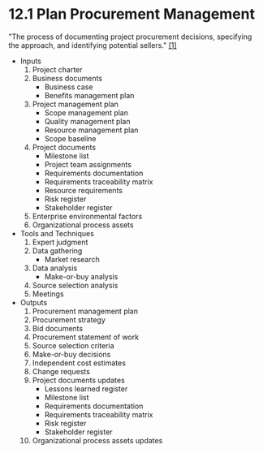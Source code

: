 # 12.1 Plan Procurement Management

"The process of documenting project procurement decisions, specifying the
approach, and identifying potential sellers." [[1]](../../home.md#references)

- Inputs
  1. Project charter
  2. Business documents
     - Business case
     - Benefits management plan
  3. Project management plan
     - Scope management plan
     - Quality management plan
     - Resource management plan
     - Scope baseline
  4. Project documents
     - Milestone list
     - Project team assignments
     - Requirements documentation
     - Requirements traceability matrix
     - Resource requirements
     - Risk register
     - Stakeholder register
  5. Enterprise environmental factors
  6. Organizational process assets
- Tools and Techniques
  1. Expert judgment
  2. Data gathering
     - Market research
  3. Data analysis
     - Make-or-buy analysis
  4. Source selection analysis
  5. Meetings
- Outputs
  1. Procurement management plan
  2. Procurement strategy
  3. Bid documents
  4. Procurement statement of work
  5. Source selection criteria
  6. Make-or-buy decisions
  7. Independent cost estimates
  8. Change requests
  9. Project documents updates
     - Lessons learned register
     - Milestone list
     - Requirements documentation
     - Requirements traceability matrix
     - Risk register
     - Stakeholder register
  10. Organizational process assets updates
